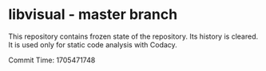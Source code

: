 # libvisual - master branch

This repository contains frozen state of the repository.
Its history is cleared. It is used only for static code
analysis with Codacy.

Commit Time: 1705471748